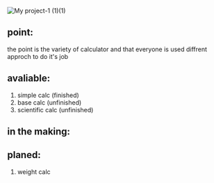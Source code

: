 ![My project-1 (1)(1)](https://user-images.githubusercontent.com/95249974/182220333-0305942e-f94e-4d2f-a8dc-610f376f8a65.png)

## point:
the point is the variety of calculator and that 
everyone is used diffrent approch to do it's job

## avaliable:
1. simple calc (finished)
2. base calc (unfinished)
3. scientific calc (unfinished)
## in the making:


## planed:
1. weight calc
